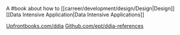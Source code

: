 A #book about how to [[carreer/development/design/Design|Design]] [[Data Intensive Application|Data Intensive Applications]]

[Upfrontbooks.com/ddia](http://upfrontbooks.com/ddia)
[Github.com/ept/ddia-references](http://github.com/ept/ddia-references)
